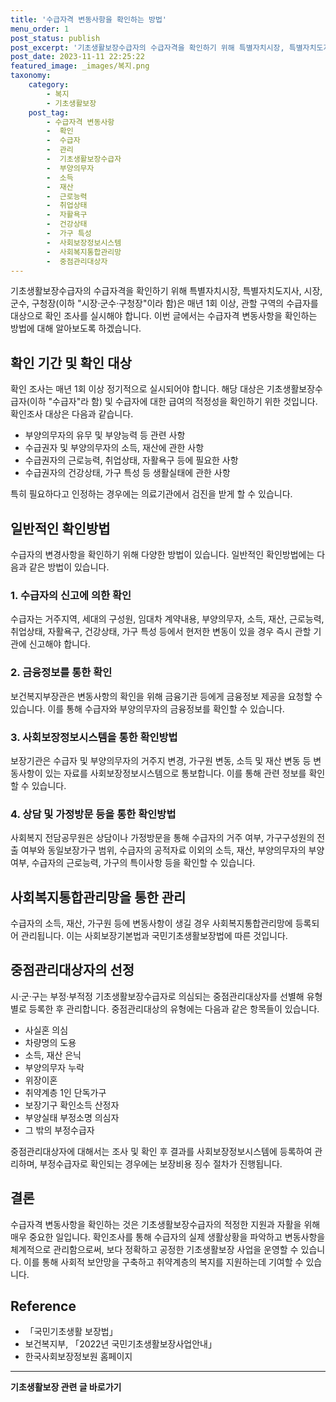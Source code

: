 ```yaml
---
title: '수급자격 변동사항을 확인하는 방법'
menu_order: 1
post_status: publish
post_excerpt: '기초생활보장수급자의 수급자격을 확인하기 위해 특별자치시장, 특별자치도지사, 시장, 군수, 구청장 이하  시장 군수 구청장 이라 함 은 매년 1회 이상, 관할 구역의 수급자를 대상으로 확인 조사를 실시해야 합니다. 이번 글에서는 수급자격 변동사항을 확인하는 방법에 대해 알아보도록 하겠습니다.'
post_date: 2023-11-11 22:25:22
featured_image: _images/복지.png
taxonomy:
    category:
        - 복지
        - 기초생활보장
    post_tag:
        - 수급자격 변동사항
        -  확인
        -  수급자
        -  관리
        -  기초생활보장수급자
        -  부양의무자
        -  소득
        -  재산
        -  근로능력
        -  취업상태
        -  자활욕구
        -  건강상태
        -  가구 특성
        -  사회보장정보시스템
        -  사회복지통합관리망
        -  중점관리대상자
---
```



기초생활보장수급자의 수급자격을 확인하기 위해 특별자치시장, 특별자치도지사, 시장, 군수, 구청장(이하 "시장·군수·구청장"이라 함)은 매년 1회 이상, 관할 구역의 수급자를 대상으로 확인 조사를 실시해야 합니다. 이번 글에서는 수급자격 변동사항을 확인하는 방법에 대해 알아보도록 하겠습니다.

## 확인 기간 및 확인 대상

확인 조사는 매년 1회 이상 정기적으로 실시되어야 합니다. 해당 대상은 기초생활보장수급자(이하 "수급자"라 함) 및 수급자에 대한 급여의 적정성을 확인하기 위한 것입니다. 확인조사 대상은 다음과 같습니다.

- 부양의무자의 유무 및 부양능력 등 관련 사항
- 수급권자 및 부양의무자의 소득, 재산에 관한 사항
- 수급권자의 근로능력, 취업상태, 자활욕구 등에 필요한 사항
- 수급권자의 건강상태, 가구 특성 등 생활실태에 관한 사항

특히 필요하다고 인정하는 경우에는 의료기관에서 검진을 받게 할 수 있습니다.

## 일반적인 확인방법

수급자의 변경사항을 확인하기 위해 다양한 방법이 있습니다. 일반적인 확인방법에는 다음과 같은 방법이 있습니다.

### 1. 수급자의 신고에 의한 확인

수급자는 거주지역, 세대의 구성원, 임대차 계약내용, 부양의무자, 소득, 재산, 근로능력, 취업상태, 자활욕구, 건강상태, 가구 특성 등에서 현저한 변동이 있을 경우 즉시 관할 기관에 신고해야 합니다.

### 2. 금융정보를 통한 확인

보건복지부장관은 변동사항의 확인을 위해 금융기관 등에게 금융정보 제공을 요청할 수 있습니다. 이를 통해 수급자와 부양의무자의 금융정보를 확인할 수 있습니다.

### 3. 사회보장정보시스템을 통한 확인방법

보장기관은 수급자 및 부양의무자의 거주지 변경, 가구원 변동, 소득 및 재산 변동 등 변동사항이 있는 자료를 사회보장정보시스템으로 통보합니다. 이를 통해 관련 정보를 확인할 수 있습니다.

### 4. 상담 및 가정방문 등을 통한 확인방법

사회복지 전담공무원은 상담이나 가정방문을 통해 수급자의 거주 여부, 가구구성원의 전출 여부와 동일보장가구 범위, 수급자의 공적자료 이외의 소득, 재산, 부양의무자의 부양여부, 수급자의 근로능력, 가구의 특이사항 등을 확인할 수 있습니다.

## 사회복지통합관리망을 통한 관리

수급자의 소득, 재산, 가구원 등에 변동사항이 생길 경우 사회복지통합관리망에 등록되어 관리됩니다. 이는 사회보장기본법과 국민기초생활보장법에 따른 것입니다.

## 중점관리대상자의 선정

시·군·구는 부정·부적정 기초생활보장수급자로 의심되는 중점관리대상자를 선별해 유형별로 등록한 후 관리합니다. 중점관리대상의 유형에는 다음과 같은 항목들이 있습니다.

- 사실혼 의심
- 차량명의 도용
- 소득, 재산 은닉
- 부양의무자 누락
- 위장이혼
- 취약계층 1인 단독가구
- 보장기구 확인소득 산정자
- 부양실태 부정소명 의심자
- 그 밖의 부정수급자 

중점관리대상자에 대해서는 조사 및 확인 후 결과를 사회보장정보시스템에 등록하여 관리하며, 부정수급자로 확인되는 경우에는 보장비용 징수 절차가 진행됩니다.

## 결론

수급자격 변동사항을 확인하는 것은 기초생활보장수급자의 적정한 지원과 자활을 위해 매우 중요한 일입니다. 확인조사를 통해 수급자의 실제 생활상황을 파악하고 변동사항을 체계적으로 관리함으로써, 보다 정확하고 공정한 기초생활보장 사업을 운영할 수 있습니다. 이를 통해 사회적 보안망을 구축하고 취약계층의 복지를 지원하는데 기여할 수 있습니다.

## Reference

- 「국민기초생활 보장법」
- 보건복지부, 「2022년 국민기초생활보장사업안내」
- 한국사회보장정보원 홈페이지
<!-- wp:separator -->
<hr class="wp-block-separator has-alpha-channel-opacity"/>
<!-- /wp:separator -->

<!-- wp:group {"backgroundColor":"base","layout":{"type":"constrained"}} -->
<div class="wp-block-group has-base-background-color has-background"><!-- wp:paragraph {"align":"center","fontSize":"medium"} -->
<p class="has-text-align-center has-large-font-size"><strong>기초생활보장 관련 글 바로가기</strong></p>
<!-- /wp:paragraph -->


<!-- wp:latest-posts
{"categories":[{"id":15506,"count":19,"description":"","link":"https://uknowlaw.com/category/%ea%b8%b0%ec%b4%88%ec%83%9d%ed%99%9c%eb%b3%b4%ec%9e%a5/","name":"기초생활보장","slug":"기초생활보장","taxonomy":"category","parent":0,"meta":[],"_links":{"self":[{"href":"https://uknowlaw.com/wp-json/wp/v2/categories/15506"}],"collection":[{"href":"https://uknowlaw.com/wp-json/wp/v2/categories"}],"about":[{"href":"https://uknowlaw.com/wp-json/wp/v2/taxonomies/category"}],"wp:post_type":[{"href":"https://uknowlaw.com/wp-json/wp/v2/posts?categories=15506"}],"curies":[{"name":"wp","href":"https://api.w.org/{rel}","templated":true}]}}],"postsToShow":100,"excerptLength":28,"postLayout":"grid","columns":2,"featuredImageAlign":"left","featuredImageSizeSlug":"large","fontSize":"small"} /--></div>
<!-- /wp:group -->